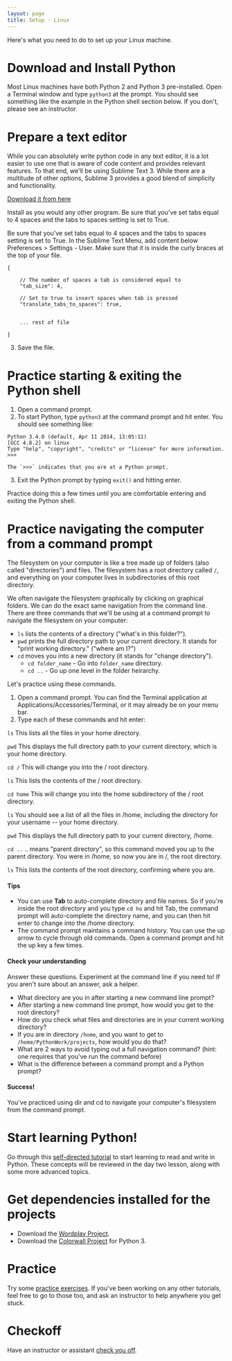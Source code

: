```yaml
---
layout: page
title: Setup - Linux
---
```


Here's what you need to do to set up your Linux machine.

# Download and Install Python

Most Linux machines have both Python 2 and Python 3 pre-installed. Open a Terminal window and type `python3` at the prompt. You should see something like the example in the Python shell section below. If you don't, please see an instructor.

# Prepare a text editor

While you can absolutely write python code in any text editor, it is a lot easier to use one that is aware of code content and provides relevant features. To that end, we'll be using Sublime Text 3. While there are a multitude of other options, Sublime 3 provides a good blend of simplicity and functionality.

[Download it from here](http://www.sublimetext.com/3)

Install as you would any other program. Be sure that you've set tabs equal to 4 spaces and the tabs to spaces setting is set to True. 

Be sure that you've set tabs equal to 4 spaces and the tabs to spaces setting is set to True. In the Sublime Text Menu, add content below Preferences > Settings - User. Make sure that it is inside the curly braces at the top of your file.

~~~
{

    // The number of spaces a tab is considered equal to
    "tab_size": 4,

    // Set to true to insert spaces when tab is pressed
    "translate_tabs_to_spaces": true,


    ... rest of file

}
~~~

3. Save the file. 

# Practice starting & exiting the Python shell

1. Open a command prompt.
2. To start Python, type `python3` at the command prompt and hit enter. You should see something like:

~~~
Python 3.4.0 (default, Apr 11 2014, 13:05:11)
[GCC 4.8.2] on linux
Type "help", "copyright", "credits" or "license" for more information.
>>>
~~~

    The `>>>` indicates that you are at a Python prompt.

3. Exit the Python prompt by typing `exit()` and hitting enter. 

Practice doing this a few times until you are comfortable entering and exiting the Python shell.

# Practice navigating the computer from a command prompt

The filesystem on your computer is like a tree made up of folders (also called "directories") and files. The filesystem has a root directory called `/`, and everything on your computer lives in subdirectories of this root directory.

We often navigate the filesystem graphically by clicking on graphical folders. We can do the exact same navigation from the command line.
There are three commands that we'll be using at a command prompt to navigate the filesystem on your computer:

- `ls` lists the contents of a directory ("what's in this folder?").
- `pwd` prints the full directory path to your current directory. It stands for "print working directory." ("where am I?")
- `cd` moves you into a new directory (it stands for "change directory").
    - `cd folder_name` - Go into `folder_name` directory.
    - `cd ..` - Go up one level in the folder heirarchy.

Let's practice using these commands.

1. Open a command prompt. You can find the Terminal application at Applications/Accessories/Terminal, or it may already be on your menu bar. 
2. Type each of these commands and hit enter:

`ls`
This lists all the files in your home directory.

`pwd`
This displays the full directory path to your current directory, which is your home directory.

`cd /`
This will change you into the / root directory.

`ls`
This lists the contents of the / root directory.

`cd home`
This will change you into the home subdirectory of the / root directory.

`ls`
You should see a list of all the files in /home, including the directory for your username -- your home directory.

`pwd`
This displays the full directory path to your current directory, /home.

`cd ..`
.. means "parent directory", so this command moved you up to the parent directory. You were in /home, so now you are in /, the root directory.

`ls`
This lists the contents of the root directory, confirming where you are.

#### Tips

- You can use **Tab** to auto-complete directory and file names. So if you're inside the root directory and you type `cd ho` and hit Tab, the command prompt will auto-complete the directory name, and you can then hit enter to change into the /home directory.
- The command prompt maintains a command history. You can use the up arrow to cycle through old commands. Open a command prompt and hit the up key a few times.

#### Check your understanding

Answer these questions. Experiment at the command line if you need to! If you aren't sure about an answer, ask a helper.

* What directory are you in after starting a new command line prompt?
* After starting a new command line prompt, how would you get to the root directory?
* How do you check what files and directories are in your current working directory?
* If you are in directory `/home`, and you want to get to `/home/PythonWork/projects`, how would you do that?
* What are 2 ways to avoid typing out a full navigation command? (hint: one requires that you've run the command before)
* What is the difference between a command prompt and a Python prompt?

#### Success!

You've practiced using dir and cd to navigate your computer's filesystem from the command prompt.

# Start learning Python!

Go through this [self-directed tutorial](/day_one_tutorial/) to start learning to read and write in Python. These concepts will be reviewed in the day two lesson, along with some more advanced topics.

# Get dependencies installed for the projects

- Download the [Wordplay Project](https://github.com/PhillyPythonWorkshop/Wordplay/archive/master.zip).
- Download the [Colorwall Project](https://github.com/PhillyPythonWorkshop/Colorwall3/archive/master.zip) for Python 3.

# Practice

Try some [practice exercises](/practice/). If you've been working on any other tutorials, feel free to go to those too, and ask an instructor to help anywhere you get stuck.

# Checkoff

Have an instructor or assistant [check you off](/setupcheckoff/).
